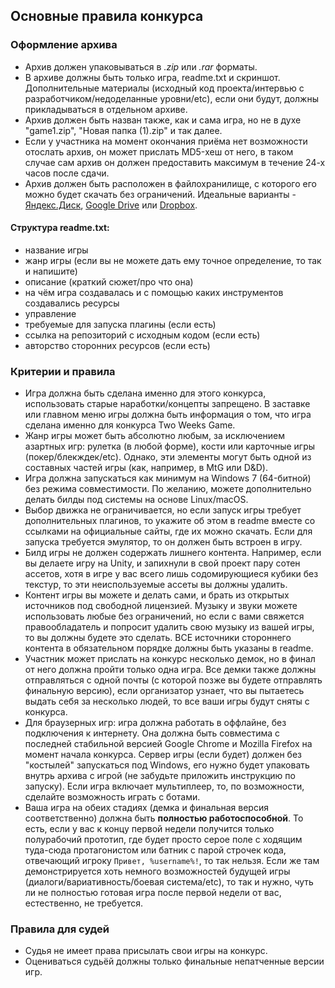 ## Основные правила конкурса

### Оформление архива
* Архив должен упаковываться в *.zip* или *.rar* форматы.
* В архиве должны быть только игра, readme.txt и скриншот. Дополнительные материалы (исходный код проекта/интервью с разработчиком/недоделанные уровни/etc), если они будут, должны прикладываться в отдельном архиве.
* Архив должен быть назван также, как и сама игра, но не в духе "game1.zip", "Новая папка (1).zip" и так далее.
* Если у участника на момент окончания приёма нет возможности отослать архив, он может прислать MD5-хеш от него, в таком случае сам архив он должен предоставить максимум в течение 24-х часов после сдачи.
* Архив должен быть расположен в файлохранилище, с которого его можно будет скачать без ограничений. Идеальные варианты - [Яндекс.Диск](https://disk.yandex.ru), [Google Drive](https://drive.google.com) или [Dropbox](https://www.dropbox.com).

#### Структура readme.txt:
* название игры
* жанр игры (если вы не можете дать ему точное определение, то так и напишите)
* описание (краткий сюжет/про что она)
* на чём игра создавалась и с помощью каких инструментов создавались ресурсы
* управление
* требуемые для запуска плагины (если есть)
* ссылка на репозиторий с исходным кодом (если есть)
* авторство сторонних ресурсов (если есть)

### Критерии и правила
* Игра должна быть сделана именно для этого конкурса, использовать старые наработки/концепты запрещено. В заставке или главном меню игры должна быть информация о том, что игра сделана именно для конкурса Two Weeks Game.
* Жанр игры может быть абсолютно любым, за исключением азартных игр: рулетка (в любой форме), кости или карточные игры (покер/блекждек/etc). Однако, эти элементы могут быть одной из составных частей игры (как, например, в MtG или D&D).
* Игра должна запускаться как минимум на Windows 7 (64-битной) без режима совместимости. По желанию, можете дополнительно делать билды под системы на основе Linux/macOS.
* Выбор движка не ограничивается, но если запуск игры требует дополнительных плагинов, то укажите об этом в readme вместе со ссылками на официальные сайты, где их можно скачать. Если для запуска требуется эмулятор, то он должен быть встроен в игру.
* Билд игры не должен содержать лишнего контента. Например, если вы делаете игру на Unity, и запихнули в свой проект пару сотен ассетов, хотя в игре у вас всего лишь содомирующиеся кубики без текстур, то эти неиспользуемые ассеты вы должны удалить.
* Контент игры вы можете и делать сами, и брать из открытых источников под свободной лицензией. Музыку и звуки можете использовать любые без ограничений, но если с вами свяжется правообладатель и попросит удалить свою музыку из вашей игры, то вы должны будете это сделать. ВСЕ источники стороннего контента в обязательном порядке должны быть указаны в readme.
* Участник может прислать на конкурс несколько демок, но в финал от него должна пройти только одна игра. Все демки также должны отправляться с одной почты (с которой позже вы будете отправлять финальную версию), если организатор узнает, что вы пытаетесь выдать себя за несколько людей, то все ваши игры будут сняты с конкурса.
* Для браузерных игр: игра должна работать в оффлайне, без подключения к интернету. Она должна быть совместима с последней стабильной версией Google Chrome и Mozilla Firefox на момент начала конкурса. Сервер игры (если будет) должен без "костылей" запускаться под Windows, его нужно будет упаковать внутрь архива с игрой (не забудьте приложить инструкцию по запуску). Если игра включает мультиплеер, то, по возможности, сделайте возможность играть с ботами.
* Ваша игра на обеих стадиях (демка и финальная версия соответственно) должна быть **полностью работоспособной**. То есть, если у вас к концу первой недели получится только полурабочий прототип, где будет просто серое поле с ходящим туда-сюда протагонистом или батник с парой строчек кода, отвечающий игроку `Привет, %username%!`, то так нельзя. Если же там демонстрируется хоть немного возможностей будущей игры (диалоги/вариативность/боевая система/etc), то так и нужно, чуть ли не полностью готовая игра после первой недели от вас, естественно, не требуется.

### Правила для судей
* Судья не имеет права присылать свои игры на конкурс.
* Оцениваться судьёй должны только финальные непатченные версии игр.

